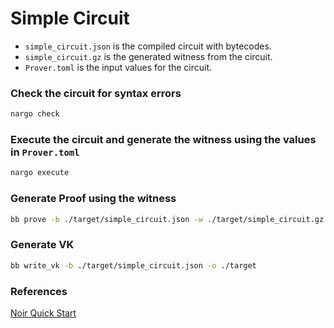 # Simple Circuit

- `simple_circuit.json` is the compiled circuit with bytecodes.
- `simple_circuit.gz` is the generated witness from the circuit.
- `Prover.toml` is the input values for the circuit.

### Check the circuit for syntax errors

```bash
nargo check
```

### Execute the circuit and generate the witness using the values in `Prover.toml`

```bash
nargo execute
```

### Generate Proof using the witness

```bash
bb prove -b ./target/simple_circuit.json -w ./target/simple_circuit.gz -o ./target
```

### Generate VK

```bash
bb write_vk -b ./target/simple_circuit.json -o ./target
```

### References

[Noir Quick Start](https://noir-lang.org/docs/getting_started/quick_start)
